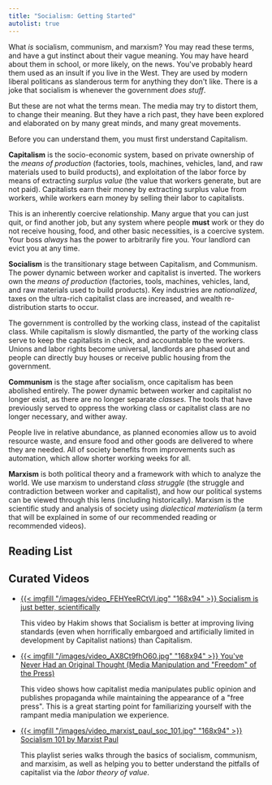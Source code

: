 ```yaml
---
title: "Socialism: Getting Started"
autolist: true
---
```


What *is* socialism, communism, and marxism? You may read these terms, and have a gut instinct about their vague meaning. You may have heard about them in school, or more likely, on the news. You've probably heard them used as an insult if you live in the West. They are used by modern liberal politicans as slanderous term for anything they don't like. There is a joke that socialism is whenever the government *does stuff*. 

But these are not what the terms mean. The media may try to distort them, to change their meaning. But they have a rich past, they have been explored and elaborated on by many great minds, and many great movements.

Before you can understand them, you must first understand Capitalism.

**Capitalism** is the socio-economic system, based on private ownership of the *means of production* (factories, tools, machines, vehicles, land, and raw materials used to build products), and exploitation of the labor force by means of extracting *surplus value* (the value that workers generate, but are not paid). Capitalists earn their money by extracting surplus value from workers, while workers earn money by selling their labor to capitalists.

This is an inherently coercive relationship. Many argue that you can just quit, or find another job, but any system where people **must** work or they do not receive housing, food, and other basic necessities, is a coercive system. Your boss *always* has the power to arbitrarily fire you. Your landlord can evict you at any time. 

**Socialism** is the transitionary stage between Capitalism, and Communism. The power dynamic between worker and capitalist is inverted. The workers own the *means of production* (factories, tools, machines, vehicles, land, and raw materials used to build products). Key industries are *nationalized*, taxes on the ultra-rich capitalist class are increased, and wealth re-distribution starts to occur.

The government is controlled by the working class, instead of the capitalist class. While capitalism is slowly dismantled, the party of the working class serve to keep the capitalists in check, and accountable to the workers. Unions and labor rights become universal, landlords are phased out and people can directly buy houses or receive public housing from the government.

**Communism** is the stage after socialism, once capitalism has been abolished entirely. The power dynamic between worker and capitalist no longer exist, as there are no longer separate *classes*. The tools that have previously served to oppress the working class or capitalist class are no longer necessary, and wither away. 

People live in relative abundance, as planned economies allow us to avoid resource waste, and ensure food and other goods are delivered to where they are needed. All of society benefits from improvements such as automation, which allow shorter working weeks for all.

**Marxism** is both political theory and a framework with which to analyze the world. We use marxism to understand *class struggle* (the struggle and contradiction between worker and capitalist), and how our political systems can be viewed through this lens (including historically). Marxism is the scientific study and analysis of society using *dialectical materialism* (a term that will be explained in some of our recommended reading or recommended videos).

## Reading List

## Curated Videos

<ul class="curated-video-list">
  <li>
    <a class="logo" href="https://www.youtube.com/watch?v=FEHYeeRCtVI">
        {{< imgfill "/images/video_FEHYeeRCtVI.jpg" "168x94" >}}
    </a>
    <a class="channel-name" href="https://www.youtube.com/watch?v=FEHYeeRCtVI">Socialism is just better, scientifically</a>
    <p>This video by Hakim shows that Socialism is better at improving living standards (even when horrifically embargoed and artificially limited in development by Capitalist nations) than Capitalism.</p>
  </li>
  
  <li>
    <a class="logo" href="https://www.youtube.com/watch?v=AX8Ct9fhO60">
        {{< imgfill "/images/video_AX8Ct9fhO60.jpg" "168x94" >}}
    </a>
    <a class="channel-name" href="https://www.youtube.com/watch?v=AX8Ct9fhO60">You've Never Had an Original Thought (Media Manipulation and "Freedom" of the Press)</a>
    <p>This video shows how capitalist media manipulates public opinion and publishes propaganda while maintaining the appearance of a "free press". This is a great starting point for familiarizing yourself with the rampant media manipulation we experience.</p>
  </li>

  <li>
    <a class="logo" href="https://www.youtube.com/playlist?list=PL0J754r0IteXABJntjBg1YuNsn6jItWXQ">
        {{< imgfill "/images/video_marxist_paul_soc_101.jpg" "168x94" >}}
    </a>
    <a class="channel-name" href="https://www.youtube.com/playlist?list=PL0J754r0IteXABJntjBg1YuNsn6jItWXQ">Socialism 101 by Marxist Paul</a>
    <p>This playlist series walks through the basics of socialism, communism, and marxisim, as well as helping you to better understand the pitfalls of capitalist via the <em>labor theory of value</em>.</p>
  </li>

</ul>
